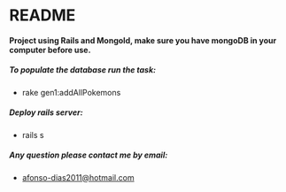 # README

#### Project using Rails and MongoId, make sure you have mongoDB in your computer before use.

##### To populate the database run the task: 
* rake gen1:addAllPokemons

##### Deploy rails server: 
* rails s

##### Any question please contact me by email:
* afonso-dias2011@hotmail.com

